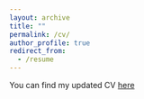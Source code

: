 ```yaml
---
layout: archive
title: ""
permalink: /cv/
author_profile: true
redirect_from:
  - /resume
---
```


You can find my updated CV [here](http://davidesanso.github.io/files/CV_DavSan_Nov24.pdf)
